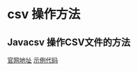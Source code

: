 # csv 操作方法
## Javacsv 操作CSV文件的方法
[官网地址](http://javacsv.sourceforge.net/)
[示例代码](src/main/java/org/xpp/net/sourceforge/javacsv/CsvKit.java)
